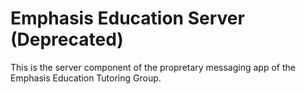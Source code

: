 # Emphasis Education Server (Deprecated)

This is the server component of the propretary messaging app of the Emphasis Education Tutoring Group.